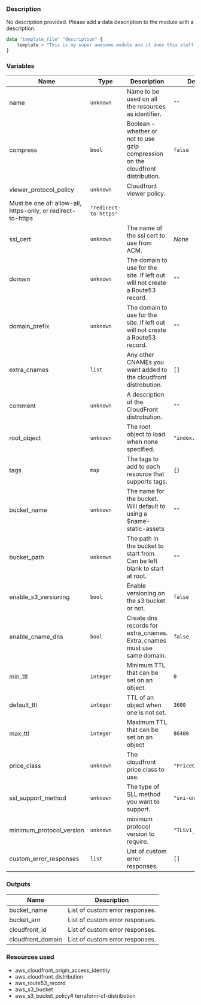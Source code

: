 ### Description

No description provided. Please add a data description to the module with a
description.

```tf
data "template_file" "description" {
    template = "This is my super awesome module and it does this stuff..."
}
```

### Variables

| **Name** | **Type** | **Description** | **Default** |
| -------- | ---- | ----------- | ------- |
| name | `unknown` | Name to be used on all the resources as identifier. | `""` |
| compress | `bool` | Boolean - whether or not to use gzip compression on the cloudfront distribution. | `false` |
| viewer_protocol_policy | `unknown` | Cloudfront viewer policy.
  Must be one of: allow-all, https-only, or redirect-to-https | `"redirect-to-https"` |
| ssl_cert | `unknown` | The name of the ssl cert to use from ACM. | *None* |
| domain | `unknown` | The domain to use for the site. If left out will not create a Route53 record. | `""` |
| domain_prefix | `unknown` | The domain to use for the site. If left out will not create a Route53 record. | `""` |
| extra_cnames | `list` | Any other CNAMEs you want added to the cloudfront distrobution. | `[]` |
| comment | `unknown` | A description of the CloudFront distrobution. | `""` |
| root_object | `unknown` | The root object to load when none specified. | `"index.html"` |
| tags | `map` | The tags to add to each resource that supports tags. | `{}` |
| bucket_name | `unknown` | The name for the bucket. Will default to using a $name-static-assets | `""` |
| bucket_path | `unknown` | The path in the bucket to start from. Can be left blank to start at root. | `""` |
| enable_s3_versioning | `bool` | Enable versioning on the s3 bucket or not. | `false` |
| enable_cname_dns | `bool` | Create dns records for extra_cnames. Extra_cnames must use same domain. | `false` |
| min_ttl | `integer` | Minimum TTL that can be set on an object. | `0` |
| default_ttl | `integer` | TTL of an object when one is not set. | `3600` |
| max_ttl | `integer` | Maximum TTL that can be set on an object | `86400` |
| price_class | `unknown` | The cloudfront price class to use. | `"PriceClass_100"` |
| ssl_support_method | `unknown` | The type of SLL method you want to support. | `"sni-only"` |
| minimum_protocol_version | `unknown` | minimum protocol version to require. | `"TLSv1_2016"` |
| custom_error_responses | `list` | List of custom error responses. | `[]` |

### Outputs

| **Name** | **Description** |
| -------- | --------------- |
| bucket_name | List of custom error responses. |
| bucket_arn | List of custom error responses. |
| cloudfront_id | List of custom error responses. |
| cloudfront_domain | List of custom error responses. |

### Resources used

* aws_cloudfront_origin_access_identity
* aws_cloudfront_distribution
* aws_route53_record
* aws_s3_bucket
* aws_s3_bucket_policy# terraform-cf-distribution
